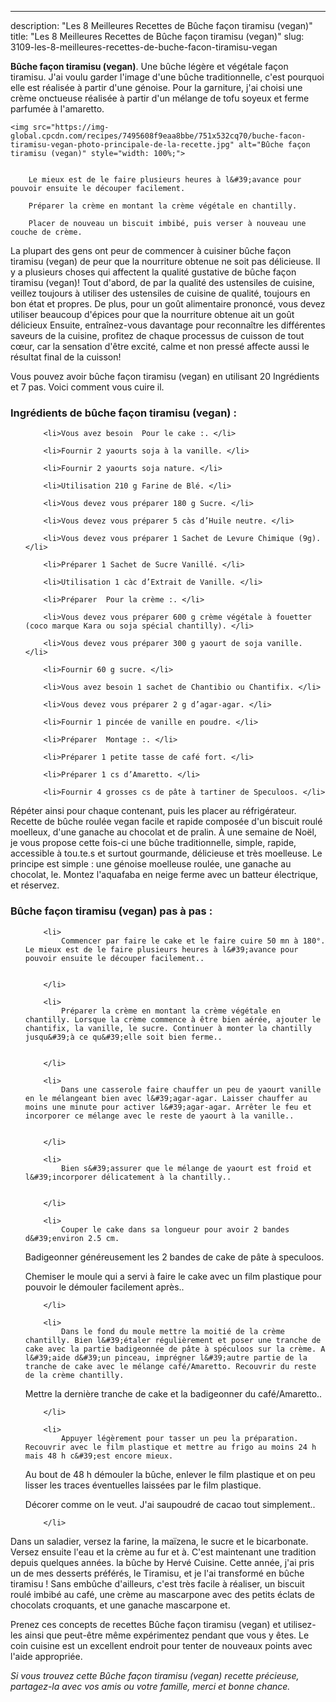 ---
description: "Les 8 Meilleures Recettes de Bûche façon tiramisu (vegan)"
title: "Les 8 Meilleures Recettes de Bûche façon tiramisu (vegan)"
slug: 3109-les-8-meilleures-recettes-de-buche-facon-tiramisu-vegan

<p>
	<strong>Bûche façon tiramisu (vegan)</strong>. 
	Une bûche légère et végétale façon tiramisu. J&#39;ai voulu garder l&#39;image d&#39;une bûche traditionnelle, c&#39;est pourquoi elle est réalisée à partir d&#39;une génoise. Pour la garniture, j&#39;ai choisi une crème onctueuse réalisée à partir d&#39;un mélange de tofu soyeux et ferme parfumée à l&#39;amaretto.
</p>
<p>
	
	<img src="https://img-global.cpcdn.com/recipes/7495608f9eaa8bbe/751x532cq70/buche-facon-tiramisu-vegan-photo-principale-de-la-recette.jpg" alt="Bûche façon tiramisu (vegan)" style="width: 100%;">
	
	
		Le mieux est de le faire plusieurs heures à l&#39;avance pour pouvoir ensuite le découper facilement.
	
		Préparer la crème en montant la crème végétale en chantilly.
	
		Placer de nouveau un biscuit imbibé, puis verser à nouveau une couche de crème.
	
</p>

La plupart des gens ont peur de commencer à cuisiner bûche façon tiramisu (vegan) de peur que la nourriture obtenue ne soit pas délicieuse. Il y a plusieurs choses qui affectent la qualité gustative de bûche façon tiramisu (vegan)! Tout d'abord, de par la qualité des ustensiles de cuisine, veillez toujours à utiliser des ustensiles de cuisine de qualité, toujours en bon état et propres. De plus, pour un goût alimentaire prononcé, vous devez utiliser beaucoup d'épices pour que la nourriture obtenue ait un goût délicieux Ensuite, entraînez-vous davantage pour reconnaître les différentes saveurs de la cuisine, profitez de chaque processus de cuisson de tout cœur, car la sensation d'être excité, calme et non pressé affecte aussi le résultat final de la cuisson!

<!--inarticleads1-->

Vous pouvez avoir bûche façon tiramisu (vegan) en utilisant 20 Ingrédients et 7 pas. Voici comment vous cuire il.

<h3>Ingrédients de bûche façon tiramisu (vegan) :</h3>

<ol>
	
		<li>Vous avez besoin  Pour le cake :. </li>
	
		<li>Fournir 2 yaourts soja à la vanille. </li>
	
		<li>Fournir 2 yaourts soja nature. </li>
	
		<li>Utilisation 210 g Farine de Blé. </li>
	
		<li>Vous devez vous préparer 180 g Sucre. </li>
	
		<li>Vous devez vous préparer 5 càs d’Huile neutre. </li>
	
		<li>Vous devez vous préparer 1 Sachet de Levure Chimique (9g). </li>
	
		<li>Préparer 1 Sachet de Sucre Vanillé. </li>
	
		<li>Utilisation 1 càc d’Extrait de Vanille. </li>
	
		<li>Préparer  Pour la crème :. </li>
	
		<li>Vous devez vous préparer 600 g crème végétale à fouetter (coco marque Kara ou soja spécial chantilly). </li>
	
		<li>Vous devez vous préparer 300 g yaourt de soja vanille. </li>
	
		<li>Fournir 60 g sucre. </li>
	
		<li>Vous avez besoin 1 sachet de Chantibio ou Chantifix. </li>
	
		<li>Vous devez vous préparer 2 g d’agar-agar. </li>
	
		<li>Fournir 1 pincée de vanille en poudre. </li>
	
		<li>Préparer  Montage :. </li>
	
		<li>Préparer 1 petite tasse de café fort. </li>
	
		<li>Préparer 1 cs d’Amaretto. </li>
	
		<li>Fournir 4 grosses cs de pâte à tartiner de Speculoos. </li>
	
</ol>

Répéter ainsi pour chaque contenant, puis les placer au réfrigérateur. Recette de bûche roulée vegan facile et rapide composée d&#39;un biscuit roulé moelleux, d&#39;une ganache au chocolat et de pralin. À une semaine de Noël, je vous propose cette fois-ci une bûche traditionnelle, simple, rapide, accessible à tou.te.s et surtout gourmande, délicieuse et très moelleuse. Le principe est simple : une génoise moelleuse roulée, une ganache au chocolat, le. Montez l&#39;aquafaba en neige ferme avec un batteur électrique, et réservez. 

<!--inarticleads2-->

<h3>Bûche façon tiramisu (vegan) pas à pas :</h3>

<ol>
	
		<li>
			Commencer par faire le cake et le faire cuire 50 mn à 180°. Le mieux est de le faire plusieurs heures à l&#39;avance pour pouvoir ensuite le découper facilement..
			
			
		</li>
	
		<li>
			Préparer la crème en montant la crème végétale en chantilly. Lorsque la crème commence à être bien aérée, ajouter le chantifix, la vanille, le sucre. Continuer à monter la chantilly jusqu&#39;à ce qu&#39;elle soit bien ferme..
			
			
		</li>
	
		<li>
			Dans une casserole faire chauffer un peu de yaourt vanille en le mélangeant bien avec l&#39;agar-agar. Laisser chauffer au moins une minute pour activer l&#39;agar-agar. Arrêter le feu et incorporer ce mélange avec le reste de yaourt à la vanille..
			
			
		</li>
	
		<li>
			Bien s&#39;assurer que le mélange de yaourt est froid et l&#39;incorporer délicatement à la chantilly..
			
			
		</li>
	
		<li>
			Couper le cake dans sa longueur pour avoir 2 bandes d&#39;environ 2.5 cm.

Badigeonner généreusement les 2 bandes de cake de pâte à speculoos.

Chemiser le moule qui a servi à faire le cake avec un film plastique pour pouvoir le démouler facilement après..
			
			
		</li>
	
		<li>
			Dans le fond du moule mettre la moitié de la crème chantilly. Bien l&#39;étaler régulièrement et poser une tranche de cake avec la partie badigeonnée de pâte à spéculoos sur la crème. A l&#39;aide d&#39;un pinceau, imprégner l&#39;autre partie de la tranche de cake avec le mélange café/Amaretto. Recouvrir du reste de la crème chantilly.
Mettre la dernière tranche de cake et la badigeonner du café/Amaretto..
			
			
		</li>
	
		<li>
			Appuyer légèrement pour tasser un peu la préparation. Recouvrir avec le film plastique et mettre au frigo au moins 24 h mais 48 h c&#39;est encore mieux.

Au bout de 48 h démouler la bûche, enlever le film plastique et on peu lisser les traces éventuelles laissées par le film plastique.

Décorer comme on le veut. J&#39;ai saupoudré de cacao tout simplement..
			
			
		</li>
	
</ol>

Dans un saladier, versez la farine, la maïzena, le sucre et le bicarbonate. Versez ensuite l&#39;eau et la crème au fur et à. C&#39;est maintenant une tradition depuis quelques années. la bûche by Hervé Cuisine. Cette année, j&#39;ai pris un de mes desserts préférés, le Tiramisu, et je l&#39;ai transformé en bûche tiramisu ! Sans embûche d&#39;ailleurs, c&#39;est très facile à réaliser, un biscuit roulé imbibé au café, une crème au mascarpone avec des petits éclats de chocolats croquants, et une ganache mascarpone et. 

<!--inarticleads1-->

<p>
Prenez ces concepts de recettes Bûche façon tiramisu (vegan) et utilisez-les ainsi que peut-être même expérimentez pendant que vous y êtes. Le coin cuisine est un excellent endroit pour tenter de nouveaux points avec l'aide appropriée.
</p>

<p>
<i>Si vous trouvez cette Bûche façon tiramisu (vegan) recette précieuse, partagez-la avec vos amis ou votre famille, merci et bonne chance.</i>
</p>
